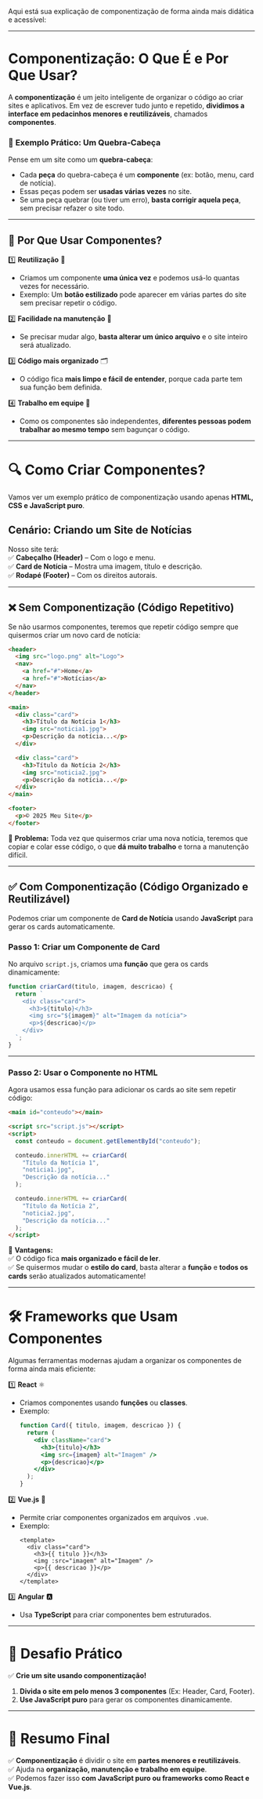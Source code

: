 Aqui está sua explicação de componentização de forma ainda mais didática e acessível:  

---

# **Componentização: O Que É e Por Que Usar?**  

A **componentização** é um jeito inteligente de organizar o código ao criar sites e aplicativos. Em vez de escrever tudo junto e repetido, **dividimos a interface em pedacinhos menores e reutilizáveis**, chamados **componentes**.  

### 🎯 **Exemplo Prático: Um Quebra-Cabeça**  
Pense em um site como um **quebra-cabeça**:  
- Cada **peça** do quebra-cabeça é um **componente** (ex: botão, menu, card de notícia).  
- Essas peças podem ser **usadas várias vezes** no site.  
- Se uma peça quebrar (ou tiver um erro), **basta corrigir aquela peça**, sem precisar refazer o site todo.  

---

## 🚀 **Por Que Usar Componentes?**  

1️⃣ **Reutilização** 🔄  
   - Criamos um componente **uma única vez** e podemos usá-lo quantas vezes for necessário.  
   - Exemplo: Um **botão estilizado** pode aparecer em várias partes do site sem precisar repetir o código.  

2️⃣ **Facilidade na manutenção** 🔧  
   - Se precisar mudar algo, **basta alterar um único arquivo** e o site inteiro será atualizado.  

3️⃣ **Código mais organizado** 🗂️  
   - O código fica **mais limpo e fácil de entender**, porque cada parte tem sua função bem definida.  

4️⃣ **Trabalho em equipe** 👥  
   - Como os componentes são independentes, **diferentes pessoas podem trabalhar ao mesmo tempo** sem bagunçar o código.  

---

# 🔍 **Como Criar Componentes?**  

Vamos ver um exemplo prático de componentização usando apenas **HTML, CSS e JavaScript puro**.  

## **Cenário: Criando um Site de Notícias**  
Nosso site terá:  
✅ **Cabeçalho (Header)** – Com o logo e menu.  
✅ **Card de Notícia** – Mostra uma imagem, título e descrição.  
✅ **Rodapé (Footer)** – Com os direitos autorais.  

---

## ❌ **Sem Componentização (Código Repetitivo)**  

Se não usarmos componentes, teremos que repetir código sempre que quisermos criar um novo card de notícia:  

```html
<header>  
  <img src="logo.png" alt="Logo">  
  <nav>  
    <a href="#">Home</a>  
    <a href="#">Notícias</a>  
  </nav>  
</header>  

<main>  
  <div class="card">  
    <h3>Título da Notícia 1</h3>  
    <img src="noticia1.jpg">  
    <p>Descrição da notícia...</p>  
  </div>  

  <div class="card">  
    <h3>Título da Notícia 2</h3>  
    <img src="noticia2.jpg">  
    <p>Descrição da notícia...</p>  
  </div>  
</main>  

<footer>  
  <p>© 2025 Meu Site</p>  
</footer>  
```

📌 **Problema:** Toda vez que quisermos criar uma nova notícia, teremos que copiar e colar esse código, o que **dá muito trabalho** e torna a manutenção difícil.  

---

## ✅ **Com Componentização (Código Organizado e Reutilizável)**  

Podemos criar um componente de **Card de Notícia** usando **JavaScript** para gerar os cards automaticamente.  

### **Passo 1: Criar um Componente de Card**  
No arquivo `script.js`, criamos uma **função** que gera os cards dinamicamente:  

```javascript
function criarCard(titulo, imagem, descricao) {  
  return `  
    <div class="card">  
      <h3>${titulo}</h3>  
      <img src="${imagem}" alt="Imagem da notícia">  
      <p>${descricao}</p>  
    </div>  
  `;  
}  
```

---

### **Passo 2: Usar o Componente no HTML**  

Agora usamos essa função para adicionar os cards ao site sem repetir código:  

```html
<main id="conteudo"></main>  

<script src="script.js"></script>  
<script>  
  const conteudo = document.getElementById("conteudo");  

  conteudo.innerHTML += criarCard(  
    "Título da Notícia 1",  
    "noticia1.jpg",  
    "Descrição da notícia..."  
  );  

  conteudo.innerHTML += criarCard(  
    "Título da Notícia 2",  
    "noticia2.jpg",  
    "Descrição da notícia..."  
  );  
</script>  
```

🎯 **Vantagens:**  
✅ O código fica **mais organizado e fácil de ler**.  
✅ Se quisermos mudar o **estilo do card**, basta alterar a **função** e **todos os cards** serão atualizados automaticamente!  

---

# 🛠 **Frameworks que Usam Componentes**  

Algumas ferramentas modernas ajudam a organizar os componentes de forma ainda mais eficiente:  

1️⃣ **React** ⚛️  
   - Criamos componentes usando **funções** ou **classes**.  
   - Exemplo:  
     ```jsx
     function Card({ titulo, imagem, descricao }) {  
       return (  
         <div className="card">  
           <h3>{titulo}</h3>  
           <img src={imagem} alt="Imagem" />  
           <p>{descricao}</p>  
         </div>  
       );  
     }  
     ```  

2️⃣ **Vue.js** 🖖  
   - Permite criar componentes organizados em arquivos `.vue`.  
   - Exemplo:  
     ```vue
     <template>  
       <div class="card">  
         <h3>{{ titulo }}</h3>  
         <img :src="imagem" alt="Imagem" />  
         <p>{{ descricao }}</p>  
       </div>  
     </template>  
     ```  

3️⃣ **Angular** 🅰️  
   - Usa **TypeScript** para criar componentes bem estruturados.  

---

# 🎯 **Desafio Prático**  
✅ **Crie um site usando componentização!**  
1. **Divida o site em pelo menos 3 componentes** (Ex: Header, Card, Footer).  
2. **Use JavaScript puro** para gerar os componentes dinamicamente.  

---

# 📝 **Resumo Final**  
✅ **Componentização** é dividir o site em **partes menores e reutilizáveis**.  
✅ Ajuda na **organização, manutenção e trabalho em equipe**.  
✅ Podemos fazer isso **com JavaScript puro ou frameworks como React e Vue.js**.  